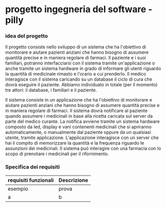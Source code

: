 # progetto ingegneria del software - pilly

### **idea del progetto**
    
Il progetto consiste nello sviluppo di un sistema che ha l'obiettivo di monitorare e aiutare pazienti anziani che hanno bisogno di assumere quantità precise e in maniera regolare di farmaci.
Il paziente e i suoi familiari, potranno interfacciarsi con il sistema tramite un'applicazione o anche tramite un sistema hardware in grado di informare gli utenti riguardo la quantità di medicinale rimasto e l'orario a cui prenderlo.
Il medico interagisce con il sistema caricando su un database il ciclo di cura che dovrà eseguire il paziente.
Abbiamo individuato in totale (per il momento) tre attori: il database, i familiari e il paziente.


Il sistema consiste in un applicazione che ha l'obiettivo di monitorare e aiutare pazienti anziani che hanno bisogno di assumere quantità precise e in maniera regolare di farmaci.
Il sistema dovrà notificare al paziente quando assumere i medicinali in base alla ricetta caricata sul server da parte del medico curante.
La notifica avviene tramite un sistema hardware composto da led, display e vani contenenti medicinali che si apriranno automaticamente, o manualmente dal paziente oppure da un qualsiasi utente, tramite applicazione.
L'applicazione interagisce con un server che hai il compito di memorizzare la quantità e la frequenza riguardo le assunzioni dei medicinali.
Il sistema può interagire con una farmacia con lo scopo di prenotare i medicinali per il rifornimento.

<!---
Tabella per descrivere i requisiti funzionali, descrizione non troppo dettagliata
-->

### **Specifica dei requisiti**

| requisiti funzionali | Descrizione |
| ---------------------| ----------- |
| esempio | prova |
| a | b |

<!---
Qui andrà l'uml dei casi d'uso
-->

<!---
TODO: aprire cassetto dall'app
-->




